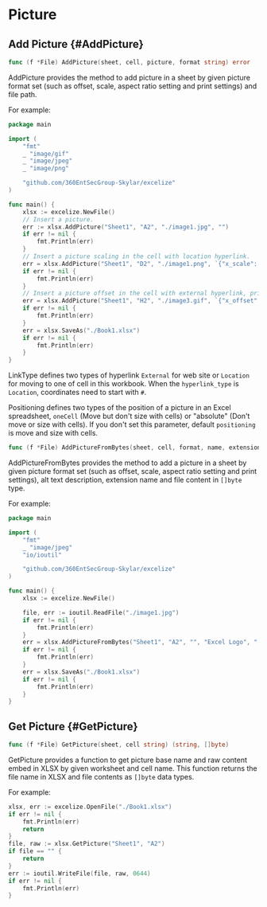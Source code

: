 # Picture

## Add Picture {#AddPicture}

```go
func (f *File) AddPicture(sheet, cell, picture, format string) error
```

AddPicture provides the method to add picture in a sheet by given picture format set (such as offset, scale, aspect ratio setting and print settings) and file path.

For example:

```go
package main

import (
    "fmt"
    _ "image/gif"
    _ "image/jpeg"
    _ "image/png"

    "github.com/360EntSecGroup-Skylar/excelize"
)

func main() {
    xlsx := excelize.NewFile()
    // Insert a picture.
    err := xlsx.AddPicture("Sheet1", "A2", "./image1.jpg", "")
    if err != nil {
        fmt.Println(err)
    }
    // Insert a picture scaling in the cell with location hyperlink.
    err = xlsx.AddPicture("Sheet1", "D2", "./image1.png", `{"x_scale": 0.5, "y_scale": 0.5, "hyperlink": "#Sheet2!D8", "hyperlink_type": "Location"}`)
    if err != nil {
        fmt.Println(err)
    }
    // Insert a picture offset in the cell with external hyperlink, printing and positioning support.
    err = xlsx.AddPicture("Sheet1", "H2", "./image3.gif", `{"x_offset": 15, "y_offset": 10, "hyperlink": "https://github.com/360EntSecGroup-Skylar/excelize", "hyperlink_type": "External", "print_obj": true, "lock_aspect_ratio": false, "locked": false, "positioning": "oneCell"}`)
    if err != nil {
        fmt.Println(err)
    }
    err = xlsx.SaveAs("./Book1.xlsx")
    if err != nil {
        fmt.Println(err)
    }
}
```

LinkType defines two types of hyperlink `External` for web site or `Location` for moving to one of cell in this workbook. When the `hyperlink_type` is `Location`, coordinates need to start with `#`.

Positioning defines two types of the position of a picture in an Excel spreadsheet, `oneCell` (Move but don't size with cells) or "absolute" (Don't move or size with cells). If you don't set this parameter, default `positioning` is move and size with cells.

```go
func (f *File) AddPictureFromBytes(sheet, cell, format, name, extension string, file []byte) error
```

AddPictureFromBytes provides the method to add a picture in a sheet by given picture format set (such as offset, scale, aspect ratio setting and print settings), alt text description, extension name and file content in `[]byte` type.

For example:

```go
package main

import (
    "fmt"
    _ "image/jpeg"
    "io/ioutil"

    "github.com/360EntSecGroup-Skylar/excelize"
)

func main() {
    xlsx := excelize.NewFile()

    file, err := ioutil.ReadFile("./image1.jpg")
    if err != nil {
        fmt.Println(err)
    }
    err = xlsx.AddPictureFromBytes("Sheet1", "A2", "", "Excel Logo", ".jpg", file)
    if err != nil {
        fmt.Println(err)
    }
    err = xlsx.SaveAs("./Book1.xlsx")
    if err != nil {
        fmt.Println(err)
    }
}
```

## Get Picture {#GetPicture}

```go
func (f *File) GetPicture(sheet, cell string) (string, []byte)
```

GetPicture provides a function to get picture base name and raw content embed in XLSX by given worksheet and cell name. This function returns the file name in XLSX and file contents as `[]byte` data types.

For example:

```go
xlsx, err := excelize.OpenFile("./Book1.xlsx")
if err != nil {
    fmt.Println(err)
    return
}
file, raw := xlsx.GetPicture("Sheet1", "A2")
if file == "" {
    return
}
err := ioutil.WriteFile(file, raw, 0644)
if err != nil {
    fmt.Println(err)
}
```